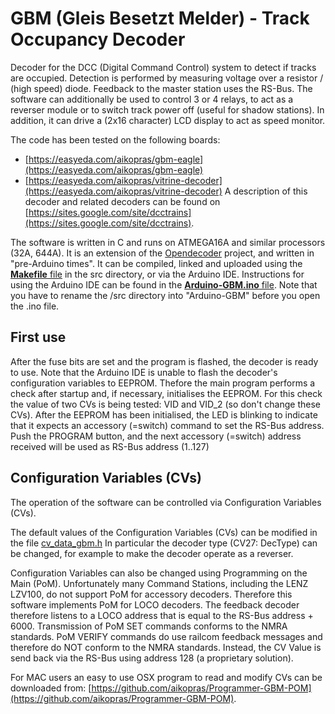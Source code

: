 # GBM (Gleis Besetzt Melder) - Track Occupancy Decoder
Decoder for the DCC (Digital Command Control) system to detect if tracks are occupied. Detection is performed by measuring voltage over a resistor / (high speed) diode. Feedback to the master station uses the RS-Bus. The software can additionally be used to control 3 or 4 relays, to act as a reverser module or to switch track power off (useful for shadow stations). In addition, it can drive a (2x16 character) LCD display to act as speed monitor.

The code has been tested on the following boards: 
 - [https://easyeda.com/aikopras/gbm-eagle](https://easyeda.com/aikopras/gbm-eagle)
 - [https://easyeda.com/aikopras/vitrine-decoder](https://easyeda.com/aikopras/vitrine-decoder)
A description of this decoder and related decoders can be found on [https://sites.google.com/site/dcctrains](https://sites.google.com/site/dcctrains).

The software is written in C and runs on ATMEGA16A and similar processors (32A, 644A). It is an extension of the [Opendecoder](https://www.opendcc.de/index_e.html) project, and written in "pre-Arduino times". 
It can be compiled, linked and uploaded using the [<b>Makefile</b> file](/src/Makefile) in the src directory, or via the Arduino IDE. Instructions for using the Arduino IDE can be found in the [<b>Arduino-GBM.ino</b> file](/src/Arduino-GBM.ino). Note that you have to rename the /src directory into "Arduino-GBM" before you open the .ino file.


## First use
After the fuse bits are set and the program is flashed, the decoder is ready to use.
Note that the Arduino IDE is unable to flash the decoder's configuration variables to EEPROM. Thefore the main program performs a check after startup and, if necessary, initialises the EEPROM. For this check the value of two CVs is being tested: VID and VID_2 (so don't change these CVs). After the EEPROM has been initialised, the LED is blinking to indicate that it expects an accessory (=switch) command to set the RS-Bus address. Push the PROGRAM button, and the next accessory (=switch) address received will be used as RS-Bus address (1..127)


## Configuration Variables (CVs)
The operation of the software can be controlled via Configuration Variables (CVs).

The default values of the Configuration Variables (CVs) can be modified in the file [cv_data_gbm.h](/src/cv_data_gbm.h)
In particular the decoder type (CV27: DecType) can be changed, for example to make the decoder operate as a reverser.

Configuration Variables can also be changed using Programming on the Main (PoM). 
Unfortunately many Command Stations, including the LENZ LZV100, do not support PoM for accessory decoders. Therefore this software implements PoM for LOCO decoders. The feedback decoder therefore listens to a LOCO  address that is equal to the RS-Bus address + 6000. Transmission of PoM SET commands conforms to the NMRA standards.
PoM VERIFY commands do use railcom feedback messages and therefore do NOT conform to the NMRA standards. Instead, the CV Value is send back via the RS-Bus using address 128 (a proprietary solution).
 
For MAC users an easy to use OSX program to read and modify CVs can be downloaded from: [https://github.com/aikopras/Programmer-GBM-POM](https://github.com/aikopras/Programmer-GBM-POM).
